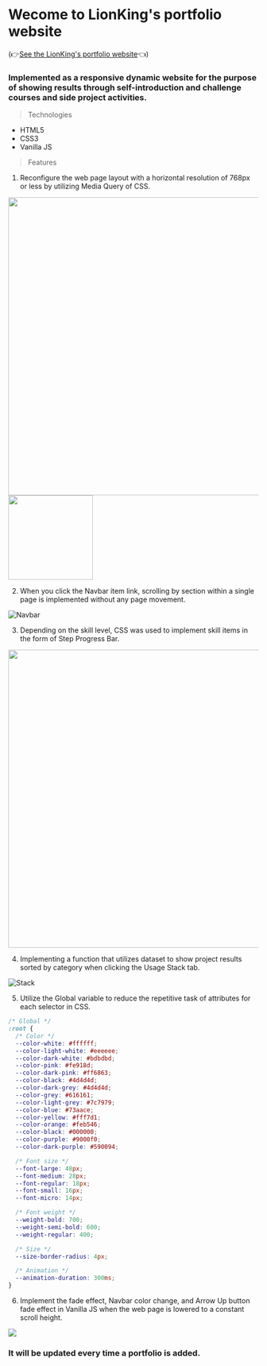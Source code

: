 # Wecome to LionKing's portfolio website

(👉[See the LionKing's portfolio website](https://kimhscom.github.io/)👈)

### Implemented as a responsive dynamic website for the purpose of showing results through self-introduction and challenge courses and side project activities.

> Technologies

- HTML5
- CSS3
- Vanilla JS

> Features

1. Reconfigure the web page layout with a horizontal resolution of 768px or less by utilizing Media Query of CSS.

<code><img width="600" src="https://user-images.githubusercontent.com/47877911/95965484-f3749180-0e44-11eb-993c-90dcc5b982e0.png"><img width="170" src="https://user-images.githubusercontent.com/47877911/95969117-494b3880-0e49-11eb-9922-5a8b6a176a29.png"></code>

2. When you click the Navbar item link, scrolling by section within a single page is implemented without any page movement.

![Navbar](https://user-images.githubusercontent.com/47877911/95970026-70eed080-0e4a-11eb-9df7-fb992fe8c65c.gif)

3. Depending on the skill level, CSS was used to implement skill items in the form of Step Progress Bar.

<code><img width="600px" src="https://user-images.githubusercontent.com/47877911/93976476-03540500-fdb4-11ea-9de1-bcca94827222.png"></code>

4. Implementing a function that utilizes dataset to show project results sorted by category when clicking the Usage Stack tab.

![Stack](https://user-images.githubusercontent.com/47877911/95970474-f5d9ea00-0e4a-11eb-8ad7-cd0b9b6f12e0.gif)

5. Utilize the Global variable to reduce the repetitive task of attributes for each selector in CSS.

```css
/* Global */
:root {
  /* Color */
  --color-white: #ffffff;
  --color-light-white: #eeeeee;
  --color-dark-white: #bdbdbd;
  --color-pink: #fe918d;
  --color-dark-pink: #ff6863;
  --color-black: #4d4d4d;
  --color-dark-grey: #4d4d4d;
  --color-grey: #616161;
  --color-light-grey: #7c7979;
  --color-blue: #73aace;
  --color-yellow: #fff7d1;
  --color-orange: #feb546;
  --color-black: #000000;
  --color-purple: #9000f0;
  --color-dark-purple: #590094;

  /* Font size */
  --font-large: 48px;
  --font-medium: 28px;
  --font-regular: 18px;
  --font-small: 16px;
  --font-micro: 14px;

  /* Font weight */
  --weight-bold: 700;
  --weight-semi-bold: 600;
  --weight-regular: 400;

  /* Size */
  --size-border-radius: 4px;

  /* Animation */
  --animation-duration: 300ms;
}
```

6. Implement the fade effect, Navbar color change, and Arrow Up button fade effect in Vanilla JS when the web page is lowered to a constant scroll height.

<code><img src="https://user-images.githubusercontent.com/47877911/95970935-80224e00-0e4b-11eb-8c31-1f295a101f90.gif"></code>

### It will be updated every time a portfolio is added.
